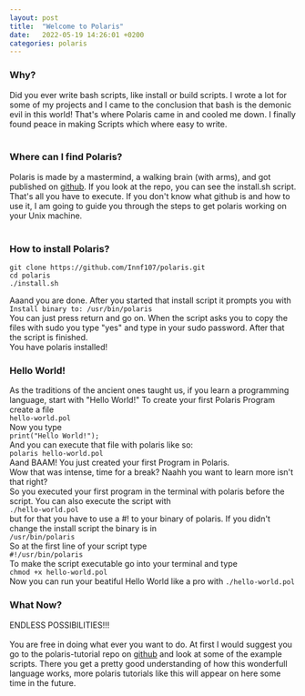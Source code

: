 ```yaml
---
layout: post
title:  "Welcome to Polaris"
date:   2022-05-19 14:26:01 +0200
categories: polaris
---
```


### Why?
Did you ever write bash scripts, like install or build scripts. I wrote a lot for some of my projects and I came to the conclusion that bash is the demonic evil in this world! That's where Polaris came in and cooled me down. I finally found peace in making Scripts which where easy to write. <br>
<br>
### Where can I find Polaris?
Polaris is made by a mastermind, a walking brain (with arms), and got published on [github](https://github.com/Innf107/polaris). If you look at the repo, you can see the install.sh script. That's all you have to execute. If you don't know what github is and how to use it, I am going to guide you through the steps to get polaris working on your Unix machine. <br>
<br>
### How to install Polaris?
```
git clone https://github.com/Innf107/polaris.git
cd polaris
./install.sh
```
Aaand you are done. After you started that install script it prompts you with <br>
```Install binary to: /usr/bin/polaris```<br>
You can just press return and go on. When the script asks you to copy the files with sudo you type "yes" and type in your sudo password. After that the script is finished.<br> You have polaris installed!


### Hello World!
As the traditions of the ancient ones taught us, if you learn a programming language, start with "Hello World!"
To create your first Polaris Program create a file <br>
```hello-world.pol```<br>
Now you type <br>
```print("Hello World!");```<br>
And you can execute that file with polaris like so:<br>
```polaris hello-world.pol```<br>
Aand BAAM! You just created your first Program in Polaris. <br>
Wow that was intense, time for a break? Naahh you want to learn more isn't that right?<br>
So you executed your first program in the terminal with polaris before the script. You can also execute the script with <br>```./hello-world.pol```<br> but for that you have to use a #! to your binary of polaris. If you didn't change the install script the binary is in <br>```/usr/bin/polaris```<br>
So at the first line of your script type <br>
```#!/usr/bin/polaris``` <br>
To make the script executable go into your terminal and type <br>
```chmod +x hello-world.pol```<br>
Now you can run your beatiful Hello World like a pro with ```./hello-world.pol```

### What Now?
ENDLESS POSSIBILITIES!!!<br><br>
You are free in doing what ever you want to do. At first I would suggest you go to the polaris-tutorial repo on [github](https://github.com/Sebull-git/polaris-tutorial) and look at some of the example scripts. There you get a pretty good understanding of how this wonderfull language works, more polaris tutorials like this will appear on here some time in the future. 
